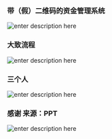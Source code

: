 
### 带（假）二维码的资金管理系统
![enter description here][1]

### 大致流程
![enter description here][2]

### 三个人
![enter description here][3]

### 感谢  来源：PPT
![enter description here][4]


  [1]: http://image.guotianyu.cn/1494145891574.jpg
  [2]: http://image.guotianyu.cn/1494145865033.jpg
  [3]: http://image.guotianyu.cn/1494145923213.jpg
  [4]: http://image.guotianyu.cn/1494145948803.jpg